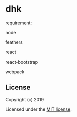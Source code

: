# dhk

requirement:

node

feathers

react

react-bootstrap

webpack


## License

Copyright (c) 2019

Licensed under the [MIT license](LICENSE).
